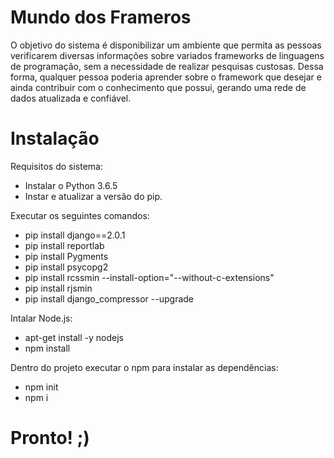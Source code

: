 # Mundo dos Frameros

O objetivo do sistema é disponibilizar um ambiente que permita as pessoas verificarem 
diversas informações sobre variados frameworks de linguagens de programação, sem a necessidade de realizar pesquisas custosas. Dessa forma, qualquer pessoa poderia aprender sobre o framework que desejar e ainda contribuir com o conhecimento que possui, gerando uma rede de dados atualizada e confiável.

# Instalação

Requisitos do sistema:
* Instalar o Python 3.6.5
* Instar e atualizar a versão do pip.

Executar os seguintes comandos:
* pip install django==2.0.1
* pip install reportlab
* pip install Pygments
* pip install psycopg2
* pip install rcssmin --install-option="--without-c-extensions"
* pip install rjsmin
* pip install django_compressor --upgrade

Intalar Node.js:
* apt-get install -y nodejs
* npm install

Dentro do projeto executar o npm para instalar as dependências:
* npm init 
* npm i


# Pronto! ;)